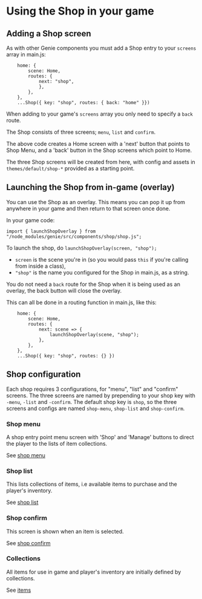 # Using the Shop in your game

## Adding a Shop screen

As with other Genie components you must add a Shop entry to your `screens` array in main.js: 


```
    home: {
        scene: Home,
        routes: {
            next: "shop",
            },
        },
    },
    ...Shop({ key: "shop", routes: { back: "home" }})
```

When adding to your game's `screens` array you only need to specify a `back` route.

The Shop consists of three screens; `menu`, `list` and `confirm`.

The above code creates a Home screen with a 'next' button that points to Shop Menu, and a 'back' button in the Shop screens which point to Home. 

The three Shop screens will be created from here, with config and assets in `themes/default/shop-*` provided as a starting point. 


## Launching the Shop from in-game (overlay)

You can use the Shop as an overlay. This means you can pop it up from anywhere in your game and then return to that screen once done.

In your game code:

```
import { launchShopOverlay } from "/node_modules/genie/src/components/shop/shop.js";
```

To launch the shop, do `launchShopOverlay(screen, "shop");`

-   `screen` is the scene you're in (so you would pass `this` if you're calling from inside a class),
-   `"shop"` is the name you configured for the Shop in main.js, as a string.

You do not need a `back` route for the Shop when it is being used as an overlay, the back button will close the overlay.

This can all be done in a routing function in main.js, like this:

```
    home: {
        scene: Home,
        routes: {
            next: scene => {
                launchShopOverlay(scene, "shop");
            },
        },
    },
    ...Shop({ key: "shop", routes: {} })
```


## Shop configuration

Each shop requires 3 configurations, for "menu", "list" and "confirm" screens. The three screens are named by prepending to your shop key with `-menu`, `-list` and `-confirm`. 
The default shop key is `shop`, so the three screens and configs are named `shop-menu`, `shop-list` and `shop-confirm`. 


### Shop menu

A shop entry point menu screen with 'Shop' and 'Manage' buttons to direct the player to the lists of item collections.

See [shop menu](shop-menu.md)


### Shop list

This lists collections of items, i.e available items to purchase and the player's inventory.

See [shop list](shop-list.md)


### Shop confirm

This screen is shown when an item is selected.

See [shop confirm](shop-confirm.md)


### Collections

All items for use in game and player's inventory are initially defined by collections.

See [items](items.md)
